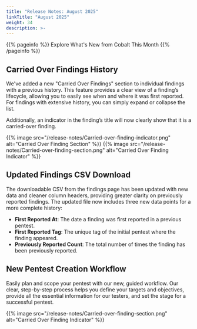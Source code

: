 ```yaml
---
title: "Release Notes: August 2025"
linkTitle: "August 2025"
weight: 34
description: >-
---
```


{{% pageinfo %}}
Explore What's New from Cobalt This Month
{{% /pageinfo %}}

## Carried Over Findings History

We've added a new "Carried Over Findings" section to individual findings with a previous history. This feature provides a clear view of a finding’s lifecycle, allowing you to easily see when and where it was first reported. For findings with extensive history, you can simply expand or collapse the list. 

Additionally, an indicator in the finding’s title will now clearly show that it is a carried-over finding.

{{% image src="/release-notes/Carried-over-finding-indicator.png" alt="Carried Over Finding Section" %}}
{{% image src="/release-notes/Carried-over-finding-section.png" alt="Carried Over Finding Indicator" %}}

## Updated Findings CSV Download

The downloadable CSV from the findings page has been updated with new data and cleaner column headers, providing greater clarity on previously reported findings. The updated file now includes three new data points for a more complete history:

- **First Reported At**: The date a finding was first reported in a previous pentest.
- **First Reported Tag**: The unique tag of the initial pentest where the finding appeared.
- **Previously Reported Count**: The total number of times the finding has been previously reported.

## New Pentest Creation Workflow

Easily plan and scope your pentest with our new, guided workflow. Our clear, step-by-step process helps you define your targets and objectives, provide all the essential information for our testers, and set the stage for a successful pentest.

{{% image src="/release-notes/Carried-over-finding-section.png" alt="Carried Over Finding Indicator" %}}

